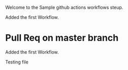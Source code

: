Welcome to the Sample github actions workflows steup.

Added the first Workflow.


Pull Req on master branch
=======

Added the first Workflow.
 
 Testing file

